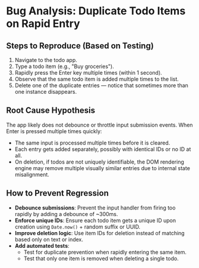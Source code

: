 # Bug Analysis: Duplicate Todo Items on Rapid Entry

## Steps to Reproduce (Based on Testing)
1. Navigate to the todo app.
2. Type a todo item (e.g., "Buy groceries").
3. Rapidly press the Enter key multiple times (within 1 second).
4. Observe that the same todo item is added multiple times to the list.
5. Delete one of the duplicate entries — notice that sometimes more than one instance disappears.

## Root Cause Hypothesis
The app likely does not debounce or throttle input submission events. When Enter is pressed multiple times quickly:
- The same input is processed multiple times before it is cleared.
- Each entry gets added separately, possibly with identical IDs or no ID at all.
- On deletion, if todos are not uniquely identifiable, the DOM rendering engine may remove multiple visually similar entries due to internal state misalignment.

## How to Prevent Regression
- **Debounce submissions**: Prevent the input handler from firing too rapidly by adding a debounce of ~300ms.
- **Enforce unique IDs**: Ensure each todo item gets a unique ID upon creation using `Date.now()` + random suffix or UUID.
- **Improve deletion logic**: Use item IDs for deletion instead of matching based only on text or index.
- **Add automated tests**:
  - Test for duplicate prevention when rapidly entering the same item.
  - Test that only one item is removed when deleting a single todo.

